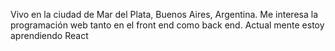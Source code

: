 <!-- - 👋 Hi, I’m @Zelmar-Er
- 👀 I’m interested in ...
- 🌱 I’m currently learning ...
- 💞️ I’m looking to collaborate on ...
- 📫 How to reach me ... -->
Vivo en la ciudad de Mar del Plata, Buenos Aires, Argentina.
Me interesa la programación web tanto en el front end como back end.
Actual mente estoy aprendiendo React
<!---
Zelmar-Er/Zelmar-Er is a ✨ special ✨ repository because its `README.md` (this file) appears on your GitHub profile.
You can click the Preview link to take a look at your changes.
--->

